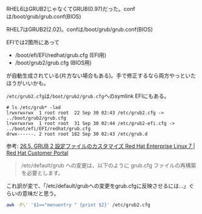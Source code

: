

RHEL6はGRUB2じゃなくてGRUB(0.97)だった。confは/boot/grub/grub.conf(BIOS)

RHEL7はGRUB2(2.02)。confは/boot/grub/grub.conf(BIOS)

EFIでは2箇所にあって
- /boot/efi/EFI/redhat/grub.cfg (EFI用)
- /boot/grub2/grub.cfg (BIOS用)

が自動生成されている(片方ない場合もある)。手で修正するなら両方やっといたほうがいいかも。

`/etc/grub2.cfg`は`/boot/grub2/grub.cfg`へのsymlink
EFIにもある。

```
# ls /etc/grub* -lad
lrwxrwxrwx  1 root root  22 Sep 30 02:43 /etc/grub2.cfg -> ../boot/grub2/grub.cfg
lrwxrwxrwx  1 root root  31 Sep 30 02:44 /etc/grub2-efi.cfg -> ../boot/efi/EFI/redhat/grub.cfg
drwx------. 2 root root 182 Sep 30 02:43 /etc/grub.d
```

参考:
[26.5. GRUB 2 設定ファイルのカスタマイズ Red Hat Enterprise Linux 7 | Red Hat Customer Portal](https://access.redhat.com/documentation/ja-jp/red_hat_enterprise_linux/7/html/system_administrators_guide/sec-customizing_the_grub_2_configuration_file)

> /etc/default/grub への変更は、以下のように grub.cfg ファイルの再構築を必要とします。

これ訳が変で、「/etc/default/grubへの変更をgrub.cfgに反映させるには...」ぐらいの意味だと思う。

```sh
awk -F\' '$1=="menuentry " {print $2}' /etc/grub2.cfg
```